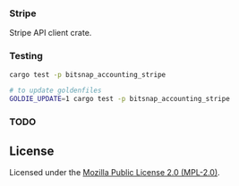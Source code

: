 ### Stripe

Stripe API client crate.

### Testing

```bash
cargo test -p bitsnap_accounting_stripe

# to update goldenfiles
GOLDIE_UPDATE=1 cargo test -p bitsnap_accounting_stripe
```

### TODO


## License

Licensed under the [Mozilla Public License 2.0 (MPL-2.0)](../../LICENSE).

